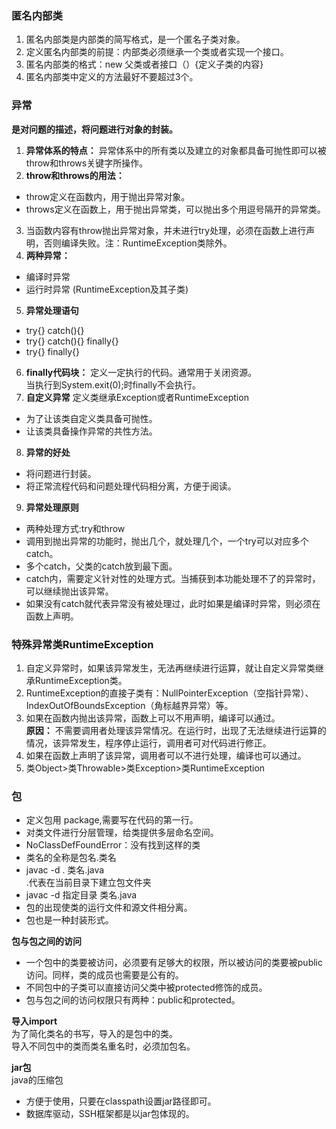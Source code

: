 ### 匿名内部类   
1. 匿名内部类是内部类的简写格式，是一个匿名子类对象。
2. 定义匿名内部类的前提：内部类必须继承一个类或者实现一个接口。
3. 匿名内部类的格式：new 父类或者接口（）{定义子类的内容}
4. 匿名内部类中定义的方法最好不要超过3个。

### 异常   
**是对问题的描述，将问题进行对象的封装。**   
1. **异常体系的特点：** 异常体系中的所有类以及建立的对象都具备可抛性即可以被throw和throws关键字所操作。   
2. **throw和throws的用法：**
- throw定义在函数内，用于抛出异常对象。  
- throws定义在函数上，用于抛出异常类，可以抛出多个用逗号隔开的异常类。
3. 当函数内容有throw抛出异常对象，并未进行try处理，必须在函数上进行声明，否则编译失败。注：RuntimeException类除外。
4. **两种异常：**
- 编译时异常
- 运行时异常 (RuntimeException及其子类)
5. **异常处理语句**
- try{} catch(){}
- try{} catch(){} finally{}
- try{} finally{}
6. **finally代码块：** 定义一定执行的代码。通常用于关闭资源。  
当执行到System.exit(0);时finally不会执行。  
7. **自定义异常**   定义类继承Exception或者RuntimeException 
- 为了让该类自定义类具备可抛性。  
- 让该类具备操作异常的共性方法。
8. **异常的好处**     
- 将问题进行封装。
- 将正常流程代码和问题处理代码相分离，方便于阅读。     

9. **异常处理原则** 
- 两种处理方式:try和throw
- 调用到抛出异常的功能时，抛出几个，就处理几个，一个try可以对应多个catch。
- 多个catch，父类的catch放到最下面。
- catch内，需要定义针对性的处理方式。当捕获到本功能处理不了的异常时，可以继续抛出该异常。
- 如果没有catch就代表异常没有被处理过，此时如果是编译时异常，则必须在函数上声明。

  


### 特殊异常类RuntimeException    
1. 自定义异常时，如果该异常发生，无法再继续进行运算，就让自定义异常类继承RuntimeException类。  
2. RuntimeException的直接子类有：NullPointerException（空指针异常）、IndexOutOfBoundsException（角标越界异常）等。   
3. 如果在函数内抛出该异常，函数上可以不用声明，编译可以通过。   
**原因：** 不需要调用者处理该异常情况。在运行时，出现了无法继续进行运算的情况，该异常发生，程序停止运行，调用者可对代码进行修正。
4. 如果在函数上声明了该异常，调用者可以不进行处理，编译也可以通过。
5. 类Object>类Throwable>类Exception>类RuntimeException

### 包    

- 定义包用 package,需要写在代码的第一行。
- 对类文件进行分层管理，给类提供多层命名空间。
- NoClassDefFoundError：没有找到这样的类 
- 类名的全称是包名.类名
- javac -d . 类名.java   
  .代表在当前目录下建立包文件夹 
- javac -d 指定目录 类名.java
- 包的出现使类的运行文件和源文件相分离。
- 包也是一种封装形式。

**包与包之间的访问**   
- 一个包中的类要被访问，必须要有足够大的权限，所以被访问的类要被public访问。同样，类的成员也需要是公有的。
- 不同包中的子类可以直接访问父类中被protected修饰的成员。 
- 包与包之间的访问权限只有两种：public和protected。  

**导入import**    
为了简化类名的书写，导入的是包中的类。  
导入不同包中的类而类名重名时，必须加包名。  

**jar包**   
java的压缩包   
- 方便于使用，只要在classpath设置jar路径即可。
- 数据库驱动，SSH框架都是以jar包体现的。
